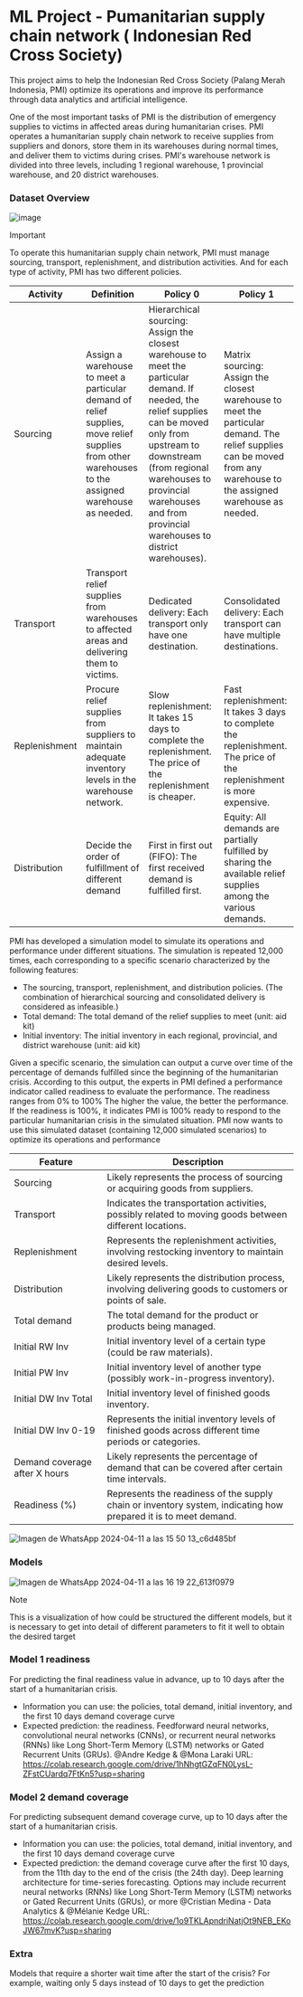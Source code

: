# ML Project  - Pumanitarian supply chain network ( Indonesian Red Cross Society)

This project aims to help the Indonesian Red Cross Society (Palang Merah Indonesia, PMI) optimize its operations and improve its performance through data analytics and artificial intelligence.

One of the most important tasks of PMI is the distribution of emergency supplies to victims in affected areas during humanitarian crises. PMI operates a humanitarian supply chain network to receive supplies from suppliers and donors, store them in its warehouses during normal times, and deliver them to victims during crises. PMI's warehouse network is divided into three levels, including 1 regional warehouse, 1 provincial warehouse, and 20 district warehouses.

### Dataset Overview

![image](https://github.com/Jhonnatan7br/ML-Project--Humanitarian-supply-chain-network---Indonesian-Red-Cross-Society-/assets/104907786/b85b83ed-1f0d-40f9-82e4-c5d408f77744)

>[!IMPORTANT]
>To operate this humanitarian supply chain network, PMI must manage sourcing, transport, replenishment, and 
distribution activities. And for each type of activity, PMI has two different policies.

| Activity    | Definition                                                                            | Policy 0                                                      | Policy 1                                                    |
|-------------|--------------------------------------------------------------------------------------|---------------------------------------------------------------|-------------------------------------------------------------|
| Sourcing    | Assign a warehouse to meet a particular demand of relief supplies, move relief supplies from other warehouses to the assigned warehouse as needed. | Hierarchical sourcing: Assign the closest warehouse to meet the particular demand. If needed, the relief supplies can be moved only from upstream to downstream (from regional warehouses to provincial warehouses and from provincial warehouses to district warehouses). | Matrix sourcing: Assign the closest warehouse to meet the particular demand. The relief supplies can be moved from any warehouse to the assigned warehouse as needed. |
| Transport   | Transport relief supplies from warehouses to affected areas and delivering them to victims. | Dedicated delivery: Each transport only have one destination. | Consolidated delivery: Each transport can have multiple destinations. |
| Replenishment | Procure relief supplies from suppliers to maintain adequate inventory levels in the warehouse network. | Slow replenishment: It takes 15 days to complete the replenishment. The price of the replenishment is cheaper. | Fast replenishment: It takes 3 days to complete the replenishment. The price of the replenishment is more expensive. |
| Distribution | Decide the order of fulfillment of different demand                                     | First in first out (FIFO): The first received demand is fulfilled first. | Equity: All demands are partially fulfilled by sharing the available relief supplies among the various demands. |


PMI has developed a simulation model to simulate its operations and performance under different situations. The simulation is repeated 12,000 times, each corresponding to a specific scenario characterized by the following features:

- The sourcing, transport, replenishment, and distribution policies. (The combination of hierarchical sourcing and consolidated delivery is considered as infeasible.)
- Total demand: The total demand of the relief supplies to meet (unit: aid kit)
- Initial inventory: The initial inventory in each regional, provincial, and district warehouse (unit: aid kit)

Given a specific scenario, the simulation can output a curve over time of the percentage of demands fulfilled since the beginning of the humanitarian crisis. According to this output, the experts in PMI defined a performance indicator called readiness to evaluate the performance. The readiness ranges from 0% to 100% The higher the value, the better the performance. If the readiness is 100%, it indicates PMI is 100% ready to respond to the particular humanitarian crisis in the simulated situation.
PMI now wants to use this simulated dataset (containing 12,000 simulated scenarios) to optimize its operations and performance

| Feature                  | Description                                                                                           |
|--------------------------|-------------------------------------------------------------------------------------------------------|
| Sourcing                 | Likely represents the process of sourcing or acquiring goods from suppliers.                          |
| Transport                | Indicates the transportation activities, possibly related to moving goods between different locations.|
| Replenishment            | Represents the replenishment activities, involving restocking inventory to maintain desired levels.   |
| Distribution             | Likely represents the distribution process, involving delivering goods to customers or points of sale.|
| Total demand             | The total demand for the product or products being managed.                                           |
| Initial RW Inv           | Initial inventory level of a certain type (could be raw materials).                                   |
| Initial PW Inv           | Initial inventory level of another type (possibly work-in-progress inventory).                         |
| Initial DW Inv Total     | Initial inventory level of finished goods inventory.                                                  |
| Initial DW Inv 0-19      | Represents the initial inventory levels of finished goods across different time periods or categories.|
| Demand coverage after X hours | Likely represents the percentage of demand that can be covered after certain time intervals.         |
| Readiness (%)            | Represents the readiness of the supply chain or inventory system, indicating how prepared it is to meet demand. |

![Imagen de WhatsApp 2024-04-11 a las 15 50 13_c6d485bf](https://github.com/Jhonnatan7br/ML-Project--Humanitarian-supply-chain-network---Indonesian-Red-Cross-Society-/assets/104907786/c72b64c0-dceb-413d-867a-20a2ddcd3df7)

### Models

![Imagen de WhatsApp 2024-04-11 a las 16 19 22_613f0979](https://github.com/Jhonnatan7br/ML-Project--Humanitarian-supply-chain-network---Indonesian-Red-Cross-Society-/assets/104907786/a325e6d0-77dd-45b3-8db9-a581d446ee44)

>[!NOTE]
>This is a visualization of how could be structured the different models, but it is necessary to get into detail of different parameters to fit it well to obtain the desired target

### Model 1 readiness
For predicting the final readiness value in advance, up to 10 days after the start of a humanitarian crisis.
  - Information you can use: the policies, total demand, initial inventory, and the first 10 days demand coverage curve
  - Expected prediction: the readiness.
Feedforward neural networks, convolutional neural networks (CNNs), or recurrent neural networks (RNNs) like Long Short-Term Memory (LSTM) networks or Gated Recurrent Units (GRUs). @Andre Kedge & @Mona Laraki 
URL: https://colab.research.google.com/drive/1hNhgtGZqFN0LysL-ZFstCUardq7FtKn5?usp=sharing 

### Model 2 demand coverage
For predicting subsequent demand coverage curve, up to 10 days after the start of a humanitarian crisis.
  - Information you can use: the policies, total demand, initial inventory, and the first 10 days demand coverage curve
  - Expected prediction: the demand coverage curve after the first 10 days, from the 11th day to the end of the crisis (the 24th day).
Deep learning architecture for time-series forecasting. Options may include recurrent neural networks (RNNs) like Long Short-Term Memory (LSTM) networks or Gated Recurrent Units (GRUs), or more @Cristian Medina - Data Analytics  & @Mélanie Kedge 
URL: https://colab.research.google.com/drive/1o9TKLApndriNatjOt9NEB_EKoJW67mvK?usp=sharing 

### Extra
Models that require a shorter wait time after the start of the crisis? For example, waiting only 5 days instead of 10 days to get the prediction
